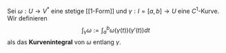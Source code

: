 Sei $\omega: U \to V^*$ eine stetige [[1-Form]] und $\gamma : I = [a, b] \to U$ eine $C^1$-Kurve. Wir definieren
$$\int_\gamma \omega := \int^{b}_{a}\omega(\gamma(t))(\gamma'(t))dt$$
als das **Kurvenintegral** von $\omega$ entlang $\gamma$.